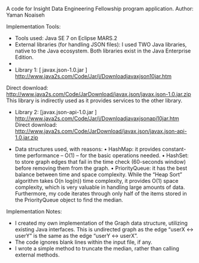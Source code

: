 A code for Insight Data Engineering Fellowship program application.
Author: Yaman Noaiseh

Implementation Tools:
- Tools used: Java SE 7 on Eclipse MARS.2
- External libraries (for handling JSON files): I used TWO Java libraries, native to the Java ecosystem. Both libraries exist in the Java Enterprise Edition.
- 
- Library 1: [ javax.json-1.0.jar ]
http://www.java2s.com/Code/Jar/j/Downloadjavaxjson10jar.htm 

Direct download:
http://www.java2s.com/Code/JarDownload/javax.json/javax.json-1.0.jar.zip 
This library is indirectly used as it provides services to the other library.

- Library 2: [javax.json-api-1.0.jar ]
http://www.java2s.com/Code/Jar/j/Downloadjavaxjsonapi10jar.htm
Direct download:
http://www.java2s.com/Code/JarDownload/javax.json/javax.json-api-1.0.jar.zip 

- Data structures used, with reasons:
•	HashMap: it provides constant-time performance – O(1) – for the basic operations needed.
•	HashSet: to store graph edges that fail in the time check (60-seconds window) before removing them from the graph.
•	PriorityQueue: it has the best balance between time and space complexity. While the “Heap Sort” algorithm takes O(n log(n)) time complexity, it provides O(1) space complexity, which is very valuable in handling large amounts of data. Furthermore, my code iterates through only half of the items stored in the PriorityQueue object to find the median.

Implementation Notes:
- I created my own implementation of the Graph data structure, utilizing existing Java interfaces. This is undirected graph as the edge “userX <-> userY” is the same as the edge “userY <-> userX”.
- The code ignores blank lines within the input file, if any.
- I wrote a simple method to truncate the median, rather than calling external methods.
